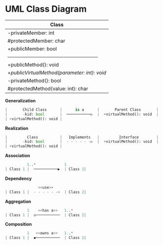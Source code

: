 # UML Class Diagram

| **Class**   |
|--------|
| -privateMember: int   |
| #protectedMember: char  |
| +publicMember: bool |
|──────────────────────────|
| +publicMethod(): void  |
| +_publicVirtualMethod(parameter: int): void_  |
| -privateMethod(): bool |
| #protectedMethod(value: int): char |

**Generalization**
```python
|       Child Class      |      is a      |       Parent Class       |
|       -kid: bool       |  ───────────▷  |  +virtualMethod(): void  |
| +virtualMethod(): void |
```

**Realization**
```python
|         Class          |   Implements   |         Interface        |
|       -kid: bool       |  - - - - - -▷  |  +virtualMethod(): void  |
| +virtualMethod(): void |
```

**Association**
```python
          1..*             1
| Class 1 |  ───────────▶  | Class 2|

```

**Dependency**
```python
               <<use>>
| Class 1 |  - - - - - ->  | Class 2|

```

**Aggregation**
```python
          1    <<has a>>   1..*
| Class 1 |  ◇───────────  | Class 2|

```

**Composition**
```python
          1   <<owns a>>   1..*
| Class 1 |  ◆───────────  | Class 2|

```
